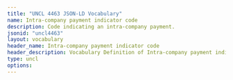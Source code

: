 ```yaml
---
title: "UNCL 4463 JSON-LD Vocabulary"
name: Intra-company payment indicator code
description: Code indicating an intra-company payment.
jsonid: "uncl4463"
layout: vocabulary
header_name: Intra-company payment indicator code
header_description: Vocabulary Definition of Intra-company payment indicator code semantics in HTML format. JSON-LD format is available at [uncl4463.jsonld](/vocabulary/uncl4463.jsonld)
type: uncl
options:
---
```

